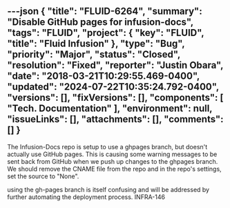 ---json
{
  "title": "FLUID-6264",
  "summary": "Disable GitHub pages for infusion-docs",
  "tags": "FLUID",
  "project": {
    "key": "FLUID",
    "title": "Fluid Infusion"
  },
  "type": "Bug",
  "priority": "Major",
  "status": "Closed",
  "resolution": "Fixed",
  "reporter": "Justin Obara",
  "date": "2018-03-21T10:29:55.469-0400",
  "updated": "2024-07-22T10:35:24.792-0400",
  "versions": [],
  "fixVersions": [],
  "components": [
    "Tech. Documentation"
  ],
  "environment": null,
  "issueLinks": [],
  "attachments": [],
  "comments": []
}
---
The Infusion-Docs repo is setup to use a ghpages branch, but doesn't actually use GitHub pages. This is causing some warning messages to be sent back from GitHub when we push up changes to the ghpages branch. We should remove the CNAME file from the repo and in the repo's settings, set the source to "None". 

using the gh-pages branch is itself confusing and will be addressed by further automating the deployment process. INFRA-146

        